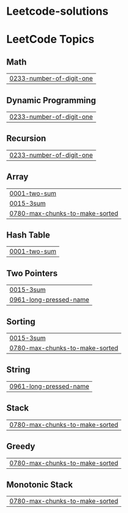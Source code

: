 # Leetcode-solutions
<!---LeetCode Topics Start-->
# LeetCode Topics
## Math
|  |
| ------- |
| [0233-number-of-digit-one](https://github.com/rauf-dayma/Leetcode-solutions/tree/master/0233-number-of-digit-one) |
## Dynamic Programming
|  |
| ------- |
| [0233-number-of-digit-one](https://github.com/rauf-dayma/Leetcode-solutions/tree/master/0233-number-of-digit-one) |
## Recursion
|  |
| ------- |
| [0233-number-of-digit-one](https://github.com/rauf-dayma/Leetcode-solutions/tree/master/0233-number-of-digit-one) |
## Array
|  |
| ------- |
| [0001-two-sum](https://github.com/rauf-dayma/Leetcode-solutions/tree/master/0001-two-sum) |
| [0015-3sum](https://github.com/rauf-dayma/Leetcode-solutions/tree/master/0015-3sum) |
| [0780-max-chunks-to-make-sorted](https://github.com/rauf-dayma/Leetcode-solutions/tree/master/0780-max-chunks-to-make-sorted) |
## Hash Table
|  |
| ------- |
| [0001-two-sum](https://github.com/rauf-dayma/Leetcode-solutions/tree/master/0001-two-sum) |
## Two Pointers
|  |
| ------- |
| [0015-3sum](https://github.com/rauf-dayma/Leetcode-solutions/tree/master/0015-3sum) |
| [0961-long-pressed-name](https://github.com/rauf-dayma/Leetcode-solutions/tree/master/0961-long-pressed-name) |
## Sorting
|  |
| ------- |
| [0015-3sum](https://github.com/rauf-dayma/Leetcode-solutions/tree/master/0015-3sum) |
| [0780-max-chunks-to-make-sorted](https://github.com/rauf-dayma/Leetcode-solutions/tree/master/0780-max-chunks-to-make-sorted) |
## String
|  |
| ------- |
| [0961-long-pressed-name](https://github.com/rauf-dayma/Leetcode-solutions/tree/master/0961-long-pressed-name) |
## Stack
|  |
| ------- |
| [0780-max-chunks-to-make-sorted](https://github.com/rauf-dayma/Leetcode-solutions/tree/master/0780-max-chunks-to-make-sorted) |
## Greedy
|  |
| ------- |
| [0780-max-chunks-to-make-sorted](https://github.com/rauf-dayma/Leetcode-solutions/tree/master/0780-max-chunks-to-make-sorted) |
## Monotonic Stack
|  |
| ------- |
| [0780-max-chunks-to-make-sorted](https://github.com/rauf-dayma/Leetcode-solutions/tree/master/0780-max-chunks-to-make-sorted) |
<!---LeetCode Topics End-->